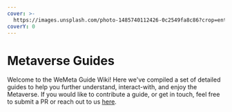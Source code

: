 ```yaml
---
cover: >-
  https://images.unsplash.com/photo-1485740112426-0c2549fa8c86?crop=entropy&cs=srgb&fm=jpg&ixid=MnwxOTcwMjR8MHwxfHNlYXJjaHwxfHxmdXR1cmV8ZW58MHx8fHwxNjQzMjE5NTg3&ixlib=rb-1.2.1&q=85
coverY: 0
---
```


# Metaverse Guides

Welcome to the WeMeta Guide Wiki! Here we've compiled a set of detailed guides to help you further understand, interact-with, and enjoy the Metaverse. If you would like to contribute a guide, or get in touch, feel free to submit a PR or reach out to us [here](mailto:contact@wemeta.world).

